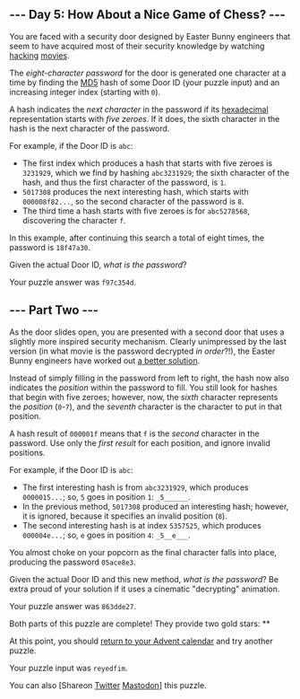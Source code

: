 \--- Day 5: How About a Nice Game of Chess? ---
----------

You are faced with a security door designed by Easter Bunny engineers that seem to have acquired most of their security knowledge by watching [hacking](https://en.wikipedia.org/wiki/Hackers_(film)) [movies](https://en.wikipedia.org/wiki/WarGames).

The *eight-character password* for the door is generated one character at a time by finding the [MD5](https://en.wikipedia.org/wiki/MD5) hash of some Door ID (your puzzle input) and an increasing integer index (starting with `0`).

A hash indicates the *next character* in the password if its [hexadecimal](https://en.wikipedia.org/wiki/Hexadecimal) representation starts with *five zeroes*. If it does, the sixth character in the hash is the next character of the password.

For example, if the Door ID is `abc`:

* The first index which produces a hash that starts with five zeroes is `3231929`, which we find by hashing `abc3231929`; the sixth character of the hash, and thus the first character of the password, is `1`.
* `5017308` produces the next interesting hash, which starts with `000008f82...`, so the second character of the password is `8`.
* The third time a hash starts with five zeroes is for `abc5278568`, discovering the character `f`.

In this example, after continuing this search a total of eight times, the password is `18f47a30`.

Given the actual Door ID, *what is the password*?

Your puzzle answer was `f97c354d`.

\--- Part Two ---
----------

As the door slides open, you are presented with a second door that uses a slightly more inspired security mechanism. Clearly unimpressed by the last version (in what movie is the password decrypted *in order*?!), the Easter Bunny engineers have worked out [a better solution](https://www.youtube.com/watch?v=NHWjlCaIrQo&t=25).

Instead of simply filling in the password from left to right, the hash now also indicates the *position* within the password to fill. You still look for hashes that begin with five zeroes; however, now, the *sixth* character represents the *position* (`0`-`7`), and the *seventh* character is the character to put in that position.

A hash result of `000001f` means that `f` is the *second* character in the password. Use only the *first result* for each position, and ignore invalid positions.

For example, if the Door ID is `abc`:

* The first interesting hash is from `abc3231929`, which produces `0000015...`; so, `5` goes in position `1`: `_5______`.
* In the previous method, `5017308` produced an interesting hash; however, it is ignored, because it specifies an invalid position (`8`).
* The second interesting hash is at index `5357525`, which produces `000004e...`; so, `e` goes in position `4`: `_5__e___`.

You almost choke on your popcorn as the final character falls into place, producing the password `05ace8e3`.

Given the actual Door ID and this new method, *what is the password*? Be extra proud of your solution if it uses a cinematic "decrypting" animation.

Your puzzle answer was `863dde27`.

Both parts of this puzzle are complete! They provide two gold stars: \*\*

At this point, you should [return to your Advent calendar](/2016) and try another puzzle.

Your puzzle input was `reyedfim`.

You can also [Shareon [Twitter](https://twitter.com/intent/tweet?text=I%27ve+completed+%22How+About+a+Nice+Game+of+Chess%3F%22+%2D+Day+5+%2D+Advent+of+Code+2016&url=https%3A%2F%2Fadventofcode%2Ecom%2F2016%2Fday%2F5&related=ericwastl&hashtags=AdventOfCode) [Mastodon](javascript:void(0);)] this puzzle.